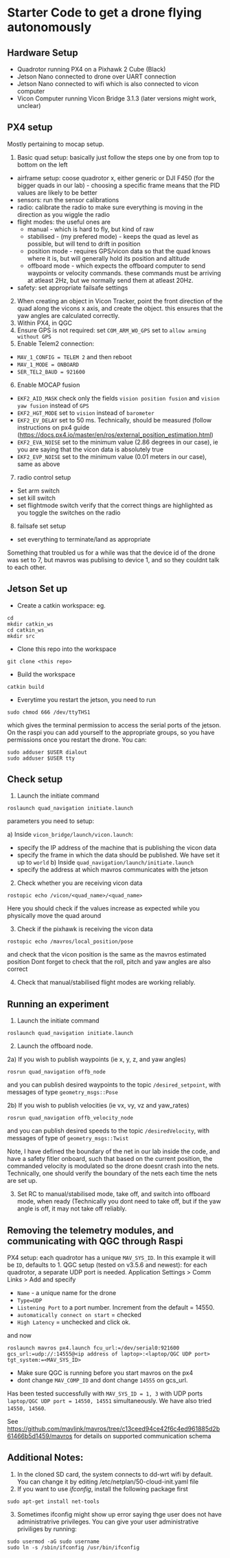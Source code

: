 # Starter Code to get a drone flying autonomously

## Hardware Setup
- Quadrotor running PX4 on a Pixhawk 2 Cube (Black)
- Jetson Nano connected to drone over UART connection 
- Jetson Nano connected to wifi which is also connected to vicon computer
- Vicon Computer running Vicon Bridge 3.1.3 (later versions might work, unclear)

## PX4 setup

Mostly pertaining to mocap setup.

1. Basic quad setup: basically just follow the steps one by one from top to bottom on the left
- airframe setup: coose quadrotor x, either generic or DJI F450 (for the bigger quads in our lab) - choosing a specific frame means that the PID values are likely to be better
- sensors: run the sensor calibrations
- radio: calibrate the radio to make sure everything is moving in the direction as you wiggle the radio
- flight modes: the useful ones are
  - manual - which is hard to fly, but kind of raw
  - stabilised - (my prefered mode) - keeps the quad as level as possible, but will tend to drift in position
  - position mode - requires GPS/vicon data so that the quad knows where it is, but will generally hold its position and altitude
  - offboard mode - which expects the offboard computer to send waypoints or velocity commands. these commands must be arriving at atleast 2Hz, but we normally send them at atleast 20Hz. 
- safety: set appropriate failsafe settings
2. When creating an object in Vicon Tracker, point the front direction of the quad along the vicons x axis, and create the object. this ensures that the yaw angles are calculated correctly.
3. Within PX4, in QGC 
4. Ensure GPS is not required: set `COM_ARM_WO_GPS` set to `allow arming without GPS`
5. Enable Telem2 connection:
- `MAV_1_CONFIG = TELEM 2`  and then reboot
- `MAV_1_MODE = ONBOARD`
- `SER_TEL2_BAUD = 921600`
6. Enable MOCAP fusion
- `EKF2_AID_MASK` check only the fields `vision position fusion` and `vision yaw fusion` instead of `GPS`
- `EKF2_HGT_MODE` set to `vision` instead of `barometer`
- `EKF2_EV_DELAY` set to 50 ms. Technically, should be measured (follow instructions on px4 guide (https://docs.px4.io/master/en/ros/external_position_estimation.html)
- `EKF2_EVA_NOISE` set to the minimum value (2.86 degrees in our case), ie you are saying that the vicon data is absolutely true
- `EKF2_EVP_NOISE` set to the minimum value (0.01 meters in our case), same as above
7. radio control setup
- Set arm switch
- set kill switch
- set flightmode switch
verify that the correct things are highlighted as you toggle the switches on the radio
8. failsafe set setup
- set everything to terminate/land as appropriate

Something that troubled us for a while was that the device id of the drone was set to 7, but mavros was publising to device 1, and so they couldnt talk to each other.


## Jetson Set up 
- Create a catkin workspace: eg.
```
cd 
mkdir catkin_ws
cd catkin_ws
mkdir src
```
- Clone this repo into the workspace
```
git clone <this repo>
```
- Build the workspace
```
catkin build
```
- Everytime you restart the jetson, you need to run
```
sudo chmod 666 /dev/ttyTHS1
```
which gives the terminal permission to access the serial ports of the jetson. 
On the raspi you can add yourself to the appropriate groups, so you have permissions once you restart the drone. You can:
```
sudo adduser $USER dialout
sudo adduser $USER tty
```

## Check setup
1. Launch the initiate command
```
roslaunch quad_navigation initiate.launch
```
parameters you need to setup:

a) Inside `vicon_bridge/launch/vicon.launch`:
- specify the IP address of the machine that is publishing the vicon data
- specify the frame in which the data should be published. We have set it up to `world`
b) Inside `quad_navigation/launch/initiate.launch`
- specify the address at which mavros communicates with the jetson


2. Check whether you are receiving vicon data
```
rostopic echo /vicon/<quad_name>/<quad_name>
```
Here you should check if the values increase as expected while you physically move the quad around

3. Check if the pixhawk is receiving the vicon data
```
rostopic echo /mavros/local_position/pose
```
and check that the vicon position is the same as the mavros estimated position
Dont forget to check that the roll, pitch and yaw angles are also correct

4. Check that manual/stabilised flight modes are working reliably. 

## Running an experiment

1. Launch the initiate command
```
roslaunch quad_navigation initiate.launch
```

2. Launch the offboard node. 

2a) If you wish to publish waypoints (ie x, y, z, and yaw angles)
```
rosrun quad_navigation offb_node
```
and you can publish desired waypoints to the topic `/desired_setpoint`, with messages of type `geometry_msgs::Pose`

2b) If you wish to publish velocities (ie vx, vy, vz and yaw_rates)
```
rosrun quad_navigation offb_velocity_node
```
and you can publish desired speeds to the topic `/desiredVelocity`, with messages of type of `geometry_msgs::Twist`

Note, I have defined the boundary of the net in our lab inside the code, and have a safety fitler onboard, such that based on the current position, the commanded velocity is modulated so the drone doesnt crash into the nets. 
Technically, one should verify the boundary of the nets each time the nets are set up.

3. Set RC to manual/stabilised mode, take off, and switch into offboard mode, when ready
(Technically you dont need to take off, but if the yaw angle is off, it may not take off reliably. 





## Removing the telemetry modules, and communicating with QGC through Raspi

PX4 setup: each quadrotor has a unique `MAV_SYS_ID`. In this example it will be `ID`, defaults to 1.
QGC setup (tested on v3.5.6 and newest): for each quadrotor, a separate UDP port is needed. 
Application Settings > Comm Links > Add and specify
- `Name` - a unique name for the drone
- `Type=UDP`
- `Listening Port` to a port number. Increment from the default = 14550. 
- `automatically connect on start` = checked
- `High Latency` = unchecked
and click ok.

and now 
```
roslaunch mavros px4.launch fcu_url:=/dev/serial0:921600 gcs_url:=udp://:14555@<ip address of laptop>:<laptop/QGC UDP port> tgt_system:=<MAV_SYS_ID>
```

- Make sure QGC is running before you start mavros on the px4
- dont change `MAV_COMP_ID` and dont change `14555` on gcs_url.

Has been tested successfully with `MAV_SYS_ID = 1, 3` with UDP ports `laptop/QGC UDP port = 14550, 14551` simultaneously. We have also tried `14550, 14560`.


See https://github.com/mavlink/mavros/tree/c13ceed94ce42f6c4ed961885d2b61466b5d1459/mavros for details on supported communication schema

## Additional Notes:

1.  In the cloned SD card, the system connects to dd-wrt wifi by default. You can change it by editing /etc/netplan/50-cloud-init.yaml file
2.  If you want to use *ifconfig*, install the following package first
 ```
sudo apt-get install net-tools
```
3.  Sometimes ifconfig might show up error saying thge user does not have administratrive privileges. You can give your user administrative priviliges by running:
```
sudo usermod -aG sudo username
sudo ln -s /sbin/ifconfig /usr/bin/ifconfig
```
